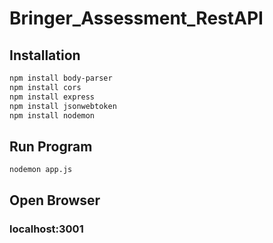 # Bringer_Assessment_RestAPI

## Installation
```bash
npm install body-parser
npm install cors
npm install express
npm install jsonwebtoken
npm install nodemon
```

## Run Program
```bash
nodemon app.js
```

## Open Browser
### localhost:3001
